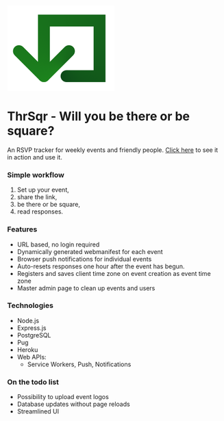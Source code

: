 ![ThrSqr logo](./public/images/thrsqrlogo.png)

# ThrSqr - Will you be there or be square?

An RSVP tracker for weekly events and friendly people.
[Click here](https://thrsqr.hrmn.dev) to see it in action and use it.

### Simple workflow

1. Set up your event,
2. share the link,
3. be there or be square,
4. read responses.

### Features

* URL based, no login required
* Dynamically generated webmanifest for each event
* Browser push notifications for individual events
* Auto-resets responses one hour after the event has begun.
* Registers and saves client time zone on event creation as event time zone
* Master admin page to clean up events and users

### Technologies

* Node.js
* Express.js
* PostgreSQL
* Pug
* Heroku
* Web APIs:
  - Service Workers, Push, Notifications

### On the todo list

* Possibility to upload event logos
* Database updates without page reloads
* Streamlined UI